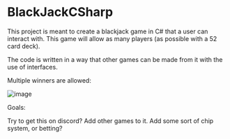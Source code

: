 # BlackJackCSharp

This project is meant to create a blackjack game in C# that a user can interact with.
This game will allow as many players (as possible with a 52 card deck).

The code is written in a way that other games can be made from it with the use of interfaces.

Multiple winners are allowed:


![image](https://github.com/SacredClay/BlackJackCSharp/assets/51277496/5dd828b9-226b-435c-bc08-1a163dc505fa)



Goals:

Try to get this on discord?
Add other games to it.
Add some sort of chip system, or betting?
